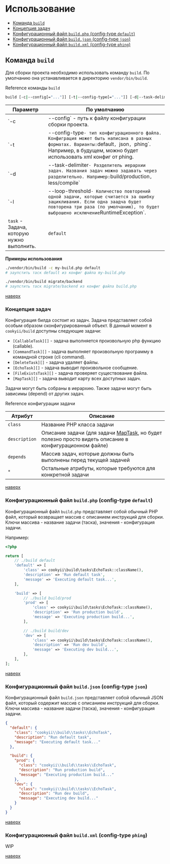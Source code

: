 Использование
=============

* [Команда `build`](#Команда-build)
* [Концепция задач](#Концепция-задач)
* [Конфигурационный файл `build.php` (config-type `default`)](#Конфигурационный-файл-buildphp-config-type-default)
* [Конфигурационный файл `build.json` (config-type `json`)](#Конфигурационный-файл-buildjson-config-type-json)
* [Конфигурационный файл `build.xml` (config-type `phing`)](#Конфигурационный-файл-buildxml-config-type-phing)

Команда `build`
---------------

Для сборки проекта необходимо использовать команду `build`. По умолчанию она устанавливается в директорию `vendor/bin/build`.

Reference команды `build`
```sh
build [-c|--config[="..."]] [-t|--config-type[="..."]] [-d|--task-delimiter[="..."]] [-l|--loop-threshold[="..."]] [task]
```

| Параметр | По умолчанию | 
| -------- | ------------ |
| `-c|--config` - путь к файлу конфигурации сборки проекта. | `build.php` |
| `-t|--config-type` - тип конфигурационного файла. Конфиграция может быть написана в разных форматах. Варианты: `default`, `json`, `phing`. Например, в будущем, можно будет использовать xml конфиг от phing. | `default` |
| `-d|--task-delimiter` - Разделитель иерархии задач. Названия задач можно задавать через разделительно. Например: `build/production`, `less/compile` | `/` |
| `-l|--loop-threshold` - Количество повторений одной задачи, которые считается за ошибку зацикливания. Если одна заадча будет повторена три раза (по умолчанию), то будет выброшено исключение `RuntimeException`. | `3` |
| `task` - Задача, которую нужно выполнить. | `default` |

**Примеры использования**
```sh
./vendor/bin/build -c my-build.php default 
# заупстить таск default из конфиг файла my-build.php

./vendor/bin/build migrate/backend 
# заупстить таск migrate/backend из конфиг файла build.php
```

[наверх](#Использование)

### Концепция задач
Конфигурация билда состоит из задач. Задача представляет собой особым образом сконфигурированный объект. 
В данный момент в `cookyii/build` доступны следующие задачи:
* `[CallableTask][]` - задача выполняется произвольную php функцию (callable).
* `[CommandTask][]` - задача выполняет произвольную программу в командной строке (cli command).
* `[DeleteTask][]` - задача удаляет файлы.
* `[EchoTask][]` - задача выводит произвольное сообщение.
* `[FileExistsTask][]` - задача проверяет существование файла.
* `[MapTask][]` - задача выводит карту всех доступных задач.

Задачи могут быть собраны в иерархию.
Также задачи могут быть зависимы (depend) от других задач.

Reference конфигурации задачи

| Атрибут | Описание | 
| ------- | -------- |
| `class` | Название PHP класса задачи |
| `description` | Описание задачи (для задачи [MapTask][], но будет полезно просто видеть описание в конфигурационном файле) |
| `depends` | Массив задач, которые должны быть выполнены перед текущей задачей |
| `*` | Остальные атрибуты, которые требуются для конкретной задачи |

[наверх](#Использование)

### Конфигурационный файл `build.php` (config-type `default`)
Конфигурационный файл `build.php` представляет собой обычный PHP файл, который возвращает массив с описанием инструкций для сборки.
Ключи массива - название задачи (таска), значения - конфигурация задачи. 

Например:
```php
<?php

return [
    // ./build default
    'default' => [
        'class' => cookyii\build\tasks\EchoTask::className(),
        'description' => 'Run default task',
        'message' => 'Executing default task...',
    ],

    'build' => [
        // ./build build/prod
        'prod' => [
            'class' => cookyii\build\tasks\EchoTask::className(),
            'description' => 'Run production build',
            'message' => 'Executing production build...',
        ],

        // ./build build/dev
        'dev' => [
            'class' => cookyii\build\tasks\EchoTask::className(),
            'description' => 'Run dev build',
            'message' => 'Executing dev build...',
        ],
    ],
];
```

[наверх](#Использование)

### Конфигурационный файл `build.json` (config-type `json`)
Конфигурационный файл `build.json` представляет собой обычный JSON файл, который содержит массив с описанием инструкций для сборки.
Ключи массива - название задачи (таска), значения - конфигурация задачи. 

```json
{
  "default": {
    "class": "cookyii\\build\\tasks\\EchoTask",
    "description": "Run default task",
    "message": "Executing default task..."
  },

  "build": {
    "prod": {
      "class": "cookyii\\build\\tasks\\EchoTask",
      "description": "Run production build",
      "message": "Executing production build..."
    },
    "dev": {
      "class": "cookyii\\build\\tasks\\EchoTask",
      "description": "Run dev build",
      "message": "Executing dev build..."
    }
  }
}
```

[наверх](#Использование)

### Конфигурационный файл `build.xml` (config-type `phing`)
WIP

[наверх](#Использование)

[CallableTask]: 02-reference-task-callable.md
[CommandTask]: 02-reference-task-command.md
[DeleteTask]: 02-reference-task-delete.md
[EchoTask]: 02-reference-task-echo.md
[FileExistsTask]: 02-reference-task-file-exists.md
[MapTask]: 02-reference-task-map.md